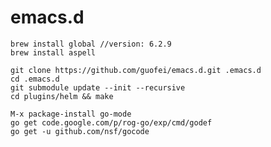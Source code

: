 emacs.d
=======
    brew install global //version: 6.2.9
    brew install aspell

    git clone https://github.com/guofei/emacs.d.git .emacs.d
    cd .emacs.d
	git submodule update --init --recursive
	cd plugins/helm && make

    M-x package-install go-mode
    go get code.google.com/p/rog-go/exp/cmd/godef
    go get -u github.com/nsf/gocode
